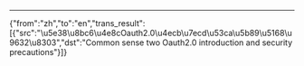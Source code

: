 ---
{"from":"zh","to":"en","trans_result":[{"src":"\u5e38\u8bc6\u4e8cOauth2.0\u4ecb\u7ecd\u53ca\u5b89\u5168\u9632\u8303","dst":"Common sense two Oauth2.0 introduction and security precautions"}]}